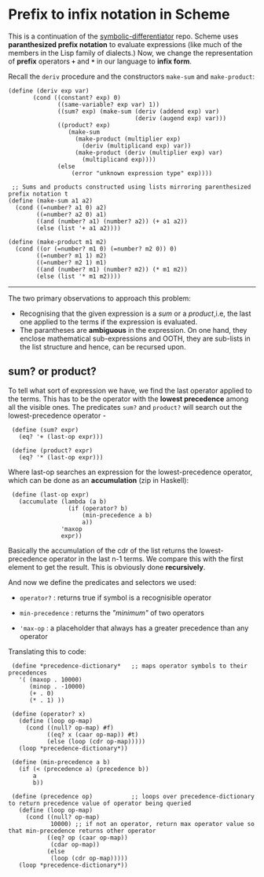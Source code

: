 # Prefix to infix notation in Scheme 

This is a continuation of the [symbolic-differentiator](https://github.com/muffpy/symbolic-differentiator) repo. Scheme uses **paranthesized prefix notation** to evaluate expressions (like much of the members in the Lisp family of dialects.) Now, we change the representation of **prefix** operators **`+`** and **`*`** in our language to **infix form**.

Recall the `deriv` procedure and the constructors `make-sum` and `make-product`:
```
(define (deriv exp var)
       (cond ((constant? exp) 0)
              ((same-variable? exp var) 1))
              ((sum? exp) (make-sum (deriv (addend exp) var)
                                    (deriv (augend exp) var)))
              ((product? exp)
                 (make-sum
                   (make-product (multiplier exp)
                     (deriv (multiplicand exp) var))
                   (make-product (deriv (multiplier exp) var)
                     (multiplicand exp))))
              (else
                  (error "unknown expression type" exp))))
                  
 ;; Sums and products constructed using lists mirroring parenthesized prefix notation t
(define (make-sum a1 a2) 
  (cond ((=number? a1 0) a2) 
        ((=number? a2 0) a1) 
        ((and (number? a1) (number? a2)) (+ a1 a2)) 
        (else (list '+ a1 a2)))) 
  
(define (make-product m1 m2) 
  (cond ((or (=number? m1 0) (=number? m2 0)) 0) 
        ((=number? m1 1) m2) 
        ((=number? m2 1) m1) 
        ((and (number? m1) (number? m2)) (* m1 m2)) 
        (else (list '* m1 m2))))       
```
---------------------------------------------------------------------------

The two primary observations to approach this problem:
* Recognising that the given expression is a _sum_ or a _product_,i.e, the last one applied to the terms if the expression is evaluated.
* The parantheses are **ambiguous** in the expression. On one hand, they enclose mathematical sub-expressions and OOTH, they are sub-lists in the list structure and hence, can be recursed upon.
                  
## sum? or product?
To tell what sort of expression we have, we find the last operator applied to the terms. This has to be the operator with the **lowest precedence** among all the visible ones. The predicates `sum?` and `product?` will search out the lowest-precedence operator - 
```
 (define (sum? expr) 
   (eq? '+ (last-op expr))) 
  
 (define (product? expr) 
   (eq? '* (last-op expr))) 
```

Where last-op searches an expression for the lowest-precedence operator, which can be done as an **accumulation** (zip in Haskell):
```
 (define (last-op expr) 
   (accumulate (lambda (a b) 
                 (if (operator? b) 
                     (min-precedence a b) 
                     a)) 
               'maxop 
               expr)) 
```
Basically the accumulation of the cdr of the list returns the lowest-precedence operator in the last n-1 terms. We compare this with the first element to get the result. This is obviously done **recursively**. 

And now we define the predicates and selectors we used:
- `operator?` : returns true if symbol is a recognisible operator

- `min-precedence` : returns the _"minimum"_ of two operators

- `'max-op` : a placeholder that always has a greater precedence than any operator

Translating this to code:
```
 (define *precedence-dictionary*   ;; maps operator symbols to their precedences
   '( (maxop . 10000) 
      (minop . -10000) 
      (+ . 0) 
      (* . 1) )) 
  
 (define (operator? x) 
   (define (loop op-map) 
     (cond ((null? op-map) #f) 
           ((eq? x (caar op-map)) #t) 
           (else (loop (cdr op-map))))) 
   (loop *precedence-dictionary*)) 
  
 (define (min-precedence a b) 
   (if (< (precedence a) (precedence b))
       a 
       b)) 
  
 (define (precedence op)           ;; loops over precedence-dictionary to return precedence value of operator being queried
   (define (loop op-map) 
     (cond ((null? op-map) 
            10000) ;; if not an operator, return max operator value so that min-precedence returns other operator
           ((eq? op (caar op-map)) 
            (cdar op-map)) 
           (else 
            (loop (cdr op-map))))) 
   (loop *precedence-dictionary*)) 
```









